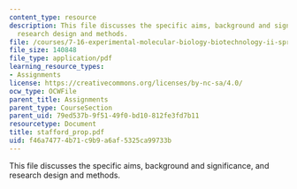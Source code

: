 ```yaml
---
content_type: resource
description: This file discusses the specific aims, background and significance, and
  research design and methods.
file: /courses/7-16-experimental-molecular-biology-biotechnology-ii-spring-2005/f46a74774b71c9b9a6af5325ca99733b_stafford_prop.pdf
file_size: 140848
file_type: application/pdf
learning_resource_types:
- Assignments
license: https://creativecommons.org/licenses/by-nc-sa/4.0/
ocw_type: OCWFile
parent_title: Assignments
parent_type: CourseSection
parent_uid: 79ed537b-9f51-49f0-bd10-812fe3fd7b11
resourcetype: Document
title: stafford_prop.pdf
uid: f46a7477-4b71-c9b9-a6af-5325ca99733b
---
```

This file discusses the specific aims, background and significance, and research design and methods.